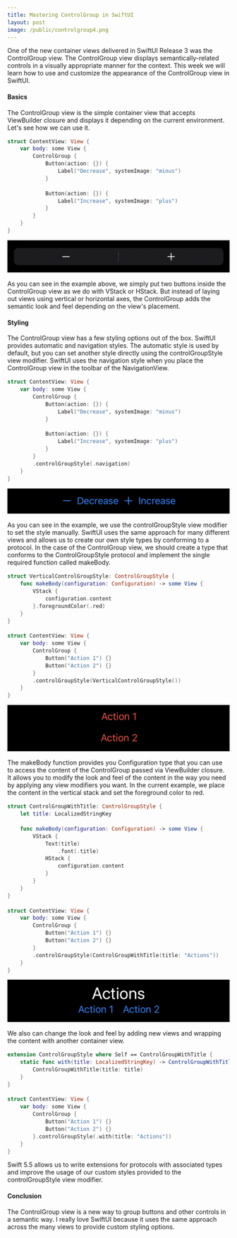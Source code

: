 ```yaml
---
title: Mastering ControlGroup in SwiftUI
layout: post
image: /public/controlgroup4.png
---
```


One of the new container views delivered in SwiftUI Release 3 was the ControlGroup view. The ControlGroup view displays semantically-related controls in a visually appropriate manner for the context. This week we will learn how to use and customize the appearance of the ControlGroup view in SwiftUI.

#### Basics
The ControlGroup view is the simple container view that accepts ViewBuilder closure and displays it depending on the current environment. Let's see how we can use it.

```swift
struct ContentView: View {
    var body: some View {
        ControlGroup {
            Button(action: {}) {
                Label("Decrease", systemImage: "minus")
            }

            Button(action: {}) {
                Label("Increase", systemImage: "plus")
            }
        }
    }
}
```
![controlgroup](/public/controlgroup1.png)

As you can see in the example above, we simply put two buttons inside the ControlGroup view as we do with VStack or HStack. But instead of laying out views using vertical or horizontal axes, the ControlGroup adds the semantic look and feel depending on the view's placement.

#### Styling
The ControlGroup view has a few styling options out of the box. SwiftUI provides automatic and navigation styles. The automatic style is used by default, but you can set another style directly using the controlGroupStyle view modifier. SwiftUI uses the navigation style when you place the ControlGroup view in the toolbar of the NavigationView.

```swift
struct ContentView: View {
    var body: some View {
        ControlGroup {
            Button(action: {}) {
                Label("Decrease", systemImage: "minus")
            }

            Button(action: {}) {
                Label("Increase", systemImage: "plus")
            }
        }
        .controlGroupStyle(.navigation)
    }
}
```
![navigation-styled-controlgroup](/public/controlgroup2.png)

As you can see in the example, we use the controlGroupStyle view modifier to set the style manually. SwiftUI uses the same approach for many different views and allows us to create our own style types by conforming to a protocol. In the case of the ControlGroup view, we should create a type that conforms to the ControlGroupStyle protocol and implement the single required function called makeBody. 

```swift
struct VerticalControlGroupStyle: ControlGroupStyle {
    func makeBody(configuration: Configuration) -> some View {
        VStack {
            configuration.content
        }.foregroundColor(.red)
    }
}

struct ContentView: View {
    var body: some View {
        ControlGroup {
            Button("Action 1") {}
            Button("Action 2") {}
        }
        .controlGroupStyle(VerticalControlGroupStyle())
    }
}
```
![custom-styled-controlgroup](/public/controlgroup3.png)

The makeBody function provides you Configuration type that you can use to access the content of the ControlGroup passed via ViewBuilder closure. It allows you to modify the look and feel of the content in the way you need by applying any view modifiers you want. In the current example, we place the content in the vertical stack and set the foreground color to red.

```swift
struct ControlGroupWithTitle: ControlGroupStyle {
    let title: LocalizedStringKey

    func makeBody(configuration: Configuration) -> some View {
        VStack {
            Text(title)
                .font(.title)
            HStack {
                configuration.content
            }
        }
    }
}

struct ContentView: View {
    var body: some View {
        ControlGroup {
            Button("Action 1") {}
            Button("Action 2") {}
        }
        .controlGroupStyle(ControlGroupWithTitle(title: "Actions"))
    }
}
```

![custom-styled-controlgroup](/public/controlgroup4.png)

We also can change the look and feel by adding new views and wrapping the content with another container view.

```swift
extension ControlGroupStyle where Self == ControlGroupWithTitle {
    static func with(title: LocalizedStringKey) -> ControlGroupWithTitle {
        ControlGroupWithTitle(title: title)
    }
}

struct ContentView: View {
    var body: some View {
        ControlGroup {
            Button("Action 1") {}
            Button("Action 2") {}
        }.controlGroupStyle(.with(title: "Actions"))
    }
}
```

Swift 5.5 allows us to write extensions for protocols with associated types and improve the usage of our custom styles provided to the controlGroupStyle view modifier.

#### Conclusion
The ControlGroup view is a new way to group buttons and other controls in a semantic way. I really love SwiftUI because it uses the same approach across the many views to provide custom styling options.
